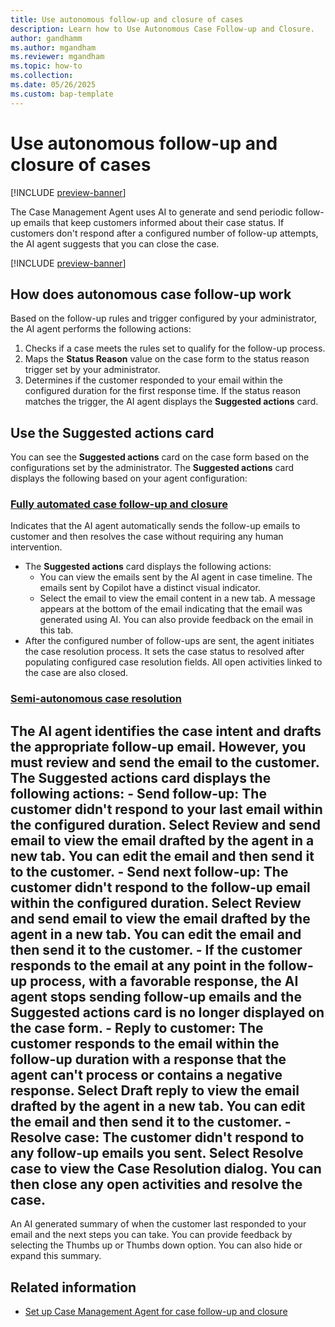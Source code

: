```yaml
---
title: Use autonomous follow-up and closure of cases
description: Learn how to Use Autonomous Case Follow-up and Closure.
author: gandhamm
ms.author: mgandham
ms.reviewer: mgandham
ms.topic: how-to 
ms.collection:
ms.date: 05/26/2025
ms.custom: bap-template 
---
```


# Use autonomous follow-up and closure of cases

[!INCLUDE [preview-banner](~/../shared-content/shared/preview-includes/preview-banner.md)]


The Case Management Agent uses AI to generate and send periodic follow-up emails that keep customers informed about their case status. If customers don't respond after a configured number of follow-up attempts, the AI agent suggests that you can close the case.

[!INCLUDE [preview-banner](../../../shared-content/shared/preview-includes/production-ready-preview-dynamics365.md)]



## How does autonomous case follow-up work

Based on the follow-up rules and trigger configured by your administrator, the AI agent performs the following actions:
 
1. Checks if a case meets the rules set to qualify for the follow-up process.
1. Maps the **Status Reason** value on the case form to the status reason trigger set by your administrator. 
1. Determines if the customer responded to your email within the configured duration for the first response time. If the status reason matches the trigger, the AI agent displays the **Suggested actions** card.
 
## Use the Suggested actions card

You can see the **Suggested actions** card on the case form based on the configurations set by the administrator. The **Suggested actions** card displays the following based on your agent configuration:

### [Fully automated case follow-up and closure](#tab/fullyautomatedcaseresolution)
 
Indicates that the AI agent automatically sends the follow-up emails to customer and then resolves the case without requiring any human intervention.
- The **Suggested actions** card displays the following actions: 
    - You can view the emails sent by the AI agent in case timeline. The emails sent by Copilot have a distinct visual indicator. 
    - Select the email to view the email content in a new tab. A message appears at the bottom of the email indicating that the email was generated using AI. You can also provide feedback on the email in this tab.
- After the configured number of follow-ups are sent, the agent initiates the case resolution process. It sets the case status to resolved after populating configured case resolution fields. All open activities linked to the case are also closed. 
 
### [Semi-autonomous case resolution](#tab/semiautonomouscaseresolution)

 The AI agent identifies the case intent and drafts the appropriate follow-up email. However, you must review and send the email to the customer. The **Suggested actions** card displays the following actions: 
     - **Send follow-up**: The customer didn't respond to your last email within the configured duration. Select **Review and send email** to view the email drafted by the agent in a new tab. You can edit the email and then send it to the customer.
    - **Send next follow-up**: The customer didn't respond to the follow-up email within the configured duration. Select **Review and send email** to view the email drafted by the agent in a new tab. You can edit the email and then send it to the customer.
    - If the customer responds to the email at any point in the follow-up process, with a favorable response, the AI agent stops sending follow-up emails and the **Suggested actions** card is no longer displayed on the case form.
    - **Reply to customer**: The customer responds to the email within the follow-up duration with a response that the agent can't process or contains a negative response. Select **Draft reply** to view the email drafted by the agent in a new tab. You can edit the email and then send it to the customer.
    - **Resolve case**: The customer didn't respond to any follow-up emails you sent. Select **Resolve case** to view the **Case Resolution** dialog. You can then close any open activities and resolve the case.
---

An AI generated summary of when the customer last responded to your email and the next steps you can take. You can provide feedback by selecting the Thumbs up or Thumbs down option. You can also hide or expand this summary.

## Related information

- [Set up Case Management Agent for case follow-up and closure](../administer/set-up-case-closure.md)



